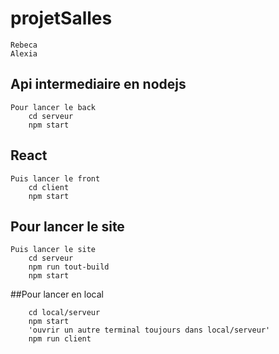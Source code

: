 # projetSalles

```
Rebeca 
Alexia
```

## Api intermediaire en nodejs
```
Pour lancer le back
    cd serveur 
    npm start
```
## React
```
Puis lancer le front
    cd client
    npm start
```

## Pour lancer le site
```
Puis lancer le site
    cd serveur 
    npm run tout-build
    npm start
```

##Pour lancer en local
```
    cd local/serveur 
    npm start
    'ouvrir un autre terminal toujours dans local/serveur'
    npm run client
```
